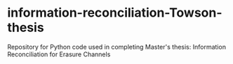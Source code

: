 # information-reconciliation-Towson-thesis
Repository for Python code used in completing Master's thesis: Information Reconciliation for Erasure Channels
